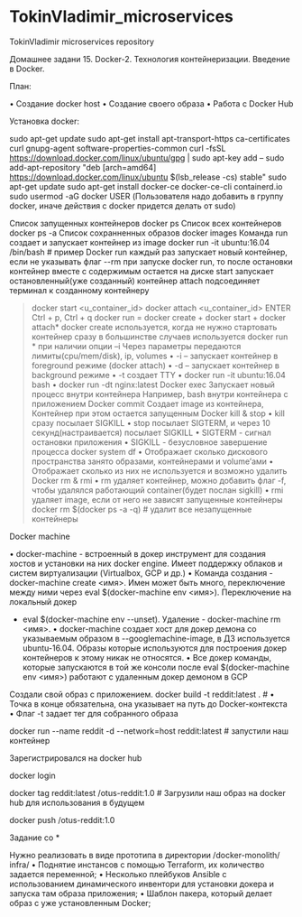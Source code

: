 # TokinVladimir_microservices
TokinVladimir microservices repository

Домашнее задани 15. Docker-2. Технология контейнеризации. Введение в Docker.

План:

• Создание docker host
• Создание своего образа
• Работа с Docker Hub

Установка docker:

sudo apt-get update
sudo apt-get install     apt-transport-https     ca-certificates     curl     gnupg-agent     software-properties-common
curl -fsSL https://download.docker.com/linux/ubuntu/gpg | sudo apt-key add –
sudo add-apt-repository    "deb [arch=amd64] https://download.docker.com/linux/ubuntu   $(lsb_release -cs) stable"
sudo apt-get update
sudo apt-get install docker-ce docker-ce-cli containerd.io
sudo usermod -aG docker USER (Пользователя надо добавить в группу docker, иначе действия с docker придется делать от sudo)

Список запущенных контейнеров
docker ps
Список всех контейнеров
docker ps -a
Список сохранненных образов
docker images
Команда run создает и запускает контейнер из image
docker run -it ubuntu:16.04 /bin/bash # пример
Docker run каждый раз запускает новый контейнер, если не указывать флаг --rm при запуске docker run, то после остановки контейнер вместе с содержимым остается на диске
start запускает остановленный(уже созданный) контейнер
attach подсоединяет терминал к созданному контейнеру
> docker start <u_container_id>
> docker attach <u_container_id>
ENTER
Ctrl + p, Ctrl + q
docker run = docker create + docker start + docker attach*
docker create используется, когда не нужно стартовать контейнер сразу
в большинстве случаев используется docker run * при наличии опции –i
Через параметры передаются лимиты(cpu/mem/disk), ip, volumes
 • -i – запускает контейнер в foreground режиме (docker attach)
 • -d – запускает контейнер в background режиме
 • -t создает TTY
• docker run -it ubuntu:16.04 bash
• docker run -dt nginx:latest
Docker exec Запускает новый процесс внутри контейнера
Например, bash внутри контейнера с приложением
Docker commit Создает image из контейнера, Контейнер при этом остается запущенным
Docker kill & stop
• kill сразу посылает SIGKILL
• stop посылает SIGTERM, и через 10 секунд(настраивается) посылает SIGKILL
• SIGTERM - сигнал остановки приложения
• SIGKILL - безусловное завершение процесса
docker system df
• Отображает сколько дискового пространства занято образами, контейнерами и volume’ами
• Отображает сколько из них не используется и возможно удалить
Docker rm & rmi
• rm удаляет контейнер, можно добавить флаг -f, чтобы удалялся работающий container(будет послан sigkill)
• rmi удаляет image, если от него не зависят запущенные контейнеры
docker rm $(docker ps -a -q) # удалит все незапущенные контейнеры

Docker machine

• docker-machine - встроенный в докер инструмент для создания хостов и установки на
них docker engine. Имеет поддержку облаков и систем виртуализации (Virtualbox, GCP и
др.)
• Команда создания - docker-machine create <имя>. Имен может быть много, переключение
между ними через eval $(docker-machine env <имя>). Переключение на локальный докер
- eval $(docker-machine env --unset). Удаление - docker-machine rm <имя>.
• docker-machine создает хост для докер демона со указываемым образом в --googlemachine-image, в ДЗ используется ubuntu-16.04. Образы которые используются для
построения докер контейнеров к этому никак не относятся.
• Все докер команды, которые запускаются в той же консоли после eval $(docker-machine
env <имя>) работают с удаленным докер демоном в GCP

Создали свой образ с приложением.
docker build -t reddit:latest . # • Точка в конце обязательна, она указывает на путь до Docker-контекста
				  • Флаг -t задает тег для собранного образа

docker run --name reddit -d --network=host reddit:latest # запустили наш контейнер

Зарегистрировался на docker hub

docker login

docker tag reddit:latest <your-login>/otus-reddit:1.0  # Загрузили наш образ на docker hub для использования в будущем

docker push <your-login>/otus-reddit:1.0

Задание со *

Нужно реализовать в виде прототипа в директории /docker-monolith/
infra/
• Поднятие инстансов с помощью Terraform, их количество задается переменной;
• Несколько плейбуков Ansible с использованием динамического инвентори для установки докера и запуска там образа приложения;
• Шаблон пакера, который делает образ с уже установленным Docker;
